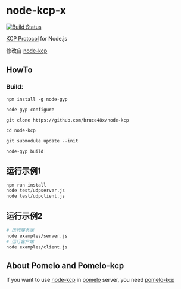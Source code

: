 node-kcp-x
======================================

[![Build Status][1]][2]

[1]: https://api.travis-ci.org/leenjewel/node-kcp.svg?branch=master
[2]: https://travis-ci.org/leenjewel/node-kcp


[KCP Protocol](https://github.com/skywind3000/kcp) for Node.js

修改自 [node-kcp](https://github.com/leenjewel/node-kcp)
## HowTo

### Build:

```
npm install -g node-gyp

node-gyp configure

git clone https://github.com/bruce48x/node-kcp

cd node-kcp

git submodule update --init

node-gyp build
```

## 运行示例1

```sh
npm run install
node test/udpserver.js
node test/udpclient.js
```

## 运行示例2

```sh
# 运行服务端
node examples/server.js
# 运行客户端
node examples/client.js
```

## About Pomelo and Pomelo-kcp

If you want to use [node-kcp](https://github.com/leenjewel/node-kcp) in [pomelo](https://github.com/NetEase/pomelo/) server, you need [pomelo-kcp](https://github.com/leenjewel/pomelo-kcp)